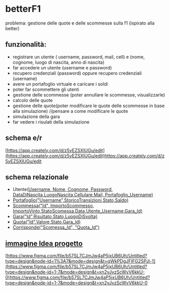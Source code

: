 # betterF1

problema: gestione delle quote e delle scommesse sulla f1 (ispirato alla better)

## funzionalità:
- registrare un utente ( username, password, mail, cell) e (nome, cognome, luogo di nascita, anno di nascita)
- far accedere un utente (username e password)
- recupero credenziali (password) oppure recupero credenziali (username) 
- avere un portafoglio virtuale e caricare i soldi
- poter far scommettere gli utenti
- gestione delle scommesse (poter annullare le scommesse, visualizzarle)
- calcolo delle quote
- gestione delle quote(poter modificare le quote delle scommesse in base alla simulazione) //pensare a come modificare le quote
- simulazione della gara
- far vedere i risulati della simulazione

## schema e/r
[https://app.creately.com/d/z5yEZSXlUGu/edit](https://app.creately.com/d/z5yEZSXlUGu/edit)https://app.creately.com/d/z5yEZSXlUGu/edit



## schema relazionale
 - Utente(<u>Username<u>, Nome, Cognome, Password, DataDiNascita,LuogoNascita,Cellulare,Mail, Portafoglio_Username)
 - Portafoglio("Username",StoricoTransizioni,Stato,Saldo)
 - Scommessa("Id", ImportoScommesso, ImportoVinto,StatoScomessa,Data,Utente_Username,Gara_Id)
 - Gara("Id",Risultato,Stato,LuogoDiSvolta)
 - Quota("Id",Valore,Stato,Gara_Id)
 - Corrisponde("Scomessa_Id", "Quota_Id")


## immagine Idea progetto
[https://www.figma.com/file/b57SL7CJmJw4aP5jxUB6Uh/Untitled?type=design&node-id=1%3A7&mode=design&t=qWkPDgJFIFG2SPJi-1](https://www.figma.com/file/b57SL7CJmJw4aP5jxUB6Uh/Untitled?type=design&node-id=1-7&mode=design&t=xn2yJvzScWvV6kkU-0)https://www.figma.com/file/b57SL7CJmJw4aP5jxUB6Uh/Untitled?type=design&node-id=1-7&mode=design&t=xn2yJvzScWvV6kkU-0

